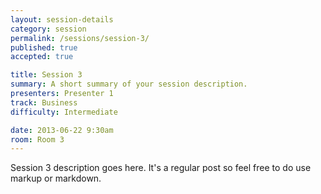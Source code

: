 ```yaml
---
layout: session-details
category: session
permalink: /sessions/session-3/
published: true
accepted: true

title: Session 3
summary: A short summary of your session description.
presenters: Presenter 1
track: Business
difficulty: Intermediate

date: 2013-06-22 9:30am
room: Room 3
---
```


Session 3 description goes here. It's a regular post so feel free to do use markup or markdown.
